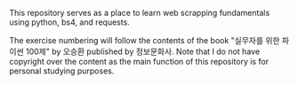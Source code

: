 This repository serves as a place to learn web scrapping fundamentals using python, bs4, and requests.

The exercise numbering will follow the contents of the book "실무자를 위한 파이썬 100제" by 오승환 published by 정보문화사. Note that I do not have copyright over the content as the main function of this repository is for personal studying purposes. 